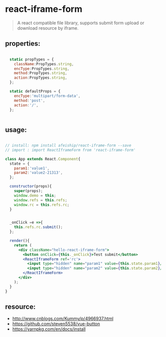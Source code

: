 # react-iframe-form
> A react compatible file library, supports submit form upload or download resource by iframe.


## properties:
```javascript

  static propTypes = {
    className:PropTypes.string,
    encType:PropTypes.string,
    method:PropTypes.string,
    action:PropTypes.string,
  };

  static defaultProps = {
    encType:'multipart/form-data',
    method:'post',
    action:'/',
  };
  
```

## usage:
```jsx

// install: npm install afeiship/react-iframe-form --save
// import : import ReactIframeForm from 'react-iframe-form'

class App extends React.Component{
  state = {
    param1:'value1',
    param2:'value2-21313',
  };

  constructor(props){
    super(props);
    window.demo = this;
    window.refs = this.refs;
    window.rc = this.refs.rc;
  }


  _onClick =e =>{
    this.refs.rc.submit();
  };

  render(){
    return (
      <div className="hello-react-iframe-form">
        <button onClick={this._onClick}>Test submit</button>
        <ReactIframeForm ref='rc'>
          <input type="hidden" name="param1" value={this.state.param1}/>
          <input type="hidden" name="param2" value={this.state.param2}/>
        </ReactIframeForm>
      </div>
    );
  }
}

```



## resource:
+ http://www.cnblogs.com/Kummy/p/4966937.html
+ https://github.com/steven5538/vue-button
+ https://yarnpkg.com/en/docs/install

